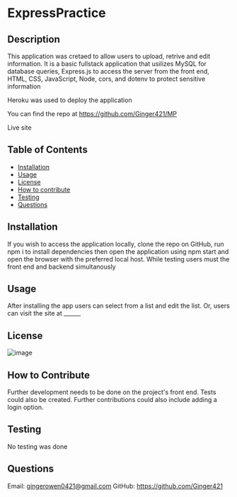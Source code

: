 
# ExpressPractice

## Description
This application was cretaed to allow users to upload, retrive and edit information. It is a basic fullstack application that usilizes MySQL for database queries, Express.js to access the server from the front end, HTML, CSS, JavaScript, Node, cors, and dotenv to protect sensitive information

Heroku was used to deploy the application

You can find the repo at https://github.com/Ginger421/MP

Live site
## Table of Contents
* [Installation](#installation)
* [Usage](#usage)
* [License](#)
* [How to contribute](#contribute)
* [Testing](#testing)
* [Questions](#questions)

## Installation 
If you wish to access the application locally, clone the repo on GitHub, run npm i to install dependencies then open the application using npm start and open the browser with the preferred local host. While testing users must the front end and backend simultanously
## Usage
After installing the app users can select from a list and edit the list. Or, users can visit the site at ______

## License
![image](https://user-images.githubusercontent.com/101539821/195421205-75d9058a-9528-4224-8a53-491b47f330e9.png)

## How to Contribute 
Further development needs to be done on the project's front end. Tests could also be created. Further contributions could also include adding a login option.

## Testing 
No testing was done

## Questions
Email: gingerowen0421@gmail.com
GitHub: https://github.com/Ginger421



[def]: #contribute